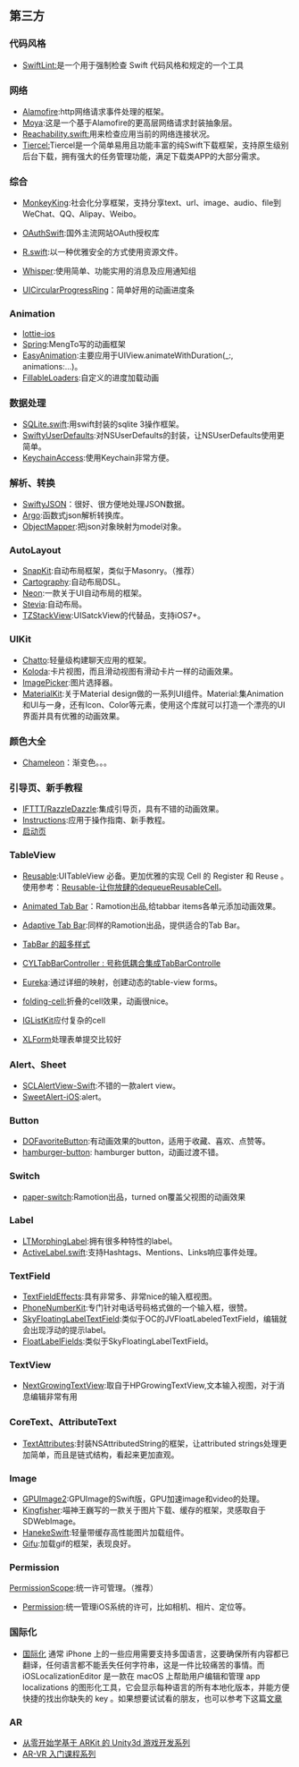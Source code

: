  ## 第三方
  

### 代码风格
- [SwiftLint:](https://github.com/realm/SwiftLint)是一个用于强制检查 Swift 代码风格和规定的一个工具

### 网络
- [Alamofire](https://link.juejin.im/?target=https%3A%2F%2Fgithub.com%2FAlamofire%2FAlamofire):http网络请求事件处理的框架。
- [Moya](https://link.juejin.im/?target=https%3A%2F%2Fgithub.com%2FMoya%2FMoya):这是一个基于Alamofire的更高层网络请求封装抽象层。
- [Reachability.swift:](https://link.juejin.im/?target=https%3A%2F%2Fgithub.com%2Fashleymills%2FReachability.swift)用来检查应用当前的网络连接状况。
- [Tiercel:](https://github.com/Danie1s/Tiercel)Tiercel是一个简单易用且功能丰富的纯Swift下载框架，支持原生级别后台下载，拥有强大的任务管理功能，满足下载类APP的大部分需求。

### 综合

- [MonkeyKing](https://link.juejin.im/?target=https%3A%2F%2Fgithub.com%2Fnixzhu%2FMonkeyKing):社会化分享框架，支持分享text、url、image、audio、file到WeChat、QQ、Alipay、Weibo。
- [OAuthSwift](https://link.juejin.im/?target=https%3A%2F%2Fgithub.com%2FOAuthSwift%2FOAuthSwift):国外主流网站OAuth授权库
- [R.swift](https://link.juejin.im/?target=https%3A%2F%2Fgithub.com%2Fmac-cain13%2FR.swift):以一种优雅安全的方式使用资源文件。
- [Whisper](https://link.juejin.im/?target=https%3A%2F%2Fgithub.com%2Fhyperoslo%2FWhisper):使用简单、功能实用的消息及应用通知组

- [UICircularProgressRing](https://github.com/luispadron/UICircularProgressRing)：简单好用的动画进度条

### Animation

- [lottie-ios](https://github.com/airbnb/lottie-ios)
- [Spring](https://link.juejin.im/?target=https%3A%2F%2Fgithub.com%2FMengTo%2FSpring):MengTo写的动画框架
- [EasyAnimation](https://link.juejin.im/?target=https%3A%2F%2Fgithub.com%2Ficanzilb%2FEasyAnimation):主要应用于UIView.animateWithDuration(_:, animations:...)。
- [FillableLoaders](https://link.juejin.im/?target=https%3A%2F%2Fgithub.com%2Fpoolqf%2FFillableLoaders):自定义的进度加载动画


### 数据处理

- [SQLite.swift](https://link.juejin.im/?target=https%3A%2F%2Fgithub.com%2Fstephencelis%2FSQLite.swift):用swift封装的sqlite 3操作框架。
- [SwiftyUserDefaults](https://link.juejin.im/?target=https%3A%2F%2Fgithub.com%2Fradex%2FSwiftyUserDefaults):对NSUserDefaults的封装，让NSUserDefaults使用更简单。
- [KeychainAccess](https://link.juejin.im/?target=https%3A%2F%2Fgithub.com%2Fkishikawakatsumi%2FKeychainAccess):使用Keychain非常方便。



### 解析、转换

- [SwiftyJSON](https://link.juejin.im/?target=https%3A%2F%2Fgithub.com%2FSwiftyJSON%2FSwiftyJSON)：很好、很方便地处理JSON数据。
- [Argo](https://link.juejin.im/?target=https%3A%2F%2Fgithub.com%2Fthoughtbot%2FArgo):函数式json解析转换库。
- [ObjectMapper](https://link.juejin.im/?target=https%3A%2F%2Fgithub.com%2FHearst-DD%2FObjectMapper):把json对象映射为model对象。



### AutoLayout

- [SnapKit](https://link.juejin.im/?target=https%3A%2F%2Fgithub.com%2FSnapKit%2FSnapKit):自动布局框架，类似于Masonry。（推荐）
- [Cartography](https://link.juejin.im/?target=https%3A%2F%2Fgithub.com%2Frobb%2FCartography):自动布局DSL。
- [Neon](https://link.juejin.im/?target=https%3A%2F%2Fgithub.com%2Fmamaral%2FNeon):一款关于UI自动布局的框架。
- [Stevia](https://link.juejin.im/?target=https%3A%2F%2Fgithub.com%2Fs4cha%2FStevia):自动布局。
- [TZStackView](https://link.juejin.im/?target=https%3A%2F%2Fgithub.com%2Ftomvanzummeren%2FTZStackView):UISatckView的代替品，支持iOS7+。


### UIKit

- [Chatto](https://link.juejin.im/?target=https%3A%2F%2Fgithub.com%2Fbadoo%2FChatto):轻量级构建聊天应用的框架。
- [Koloda](https://link.juejin.im/?target=https%3A%2F%2Fgithub.com%2FYalantis%2FKoloda):卡片视图，而且滑动视图有滑动卡片一样的动画效果。
- [ImagePicker](https://link.juejin.im/?target=https%3A%2F%2Fgithub.com%2Fhyperoslo%2FImagePicker):图片选择器。
- [MaterialKit](https://link.juejin.im/?target=https%3A%2F%2Fgithub.com%2FCosmicMind%2FMaterial):关于Material design做的一系列UI组件。Material:集Animation和UI与一身，还有Icon、Color等元素，使用这个库就可以打造一个漂亮的UI界面并具有优雅的动画效果。

### 颜色大全

- [Chameleon](https://github.com/viccalexander/Chameleon)：渐变色。。。


 ### 引导页、新手教程

- [IFTTT/RazzleDazzle](https://link.juejin.im/?target=https%3A%2F%2Fgithub.com%2FIFTTT%2FRazzleDazzle):集成引导页，具有不错的动画效果。
- [Instructions](https://link.juejin.im/?target=https%3A%2F%2Fgithub.com%2Fephread%2FInstructions):应用于操作指南、新手教程。
- [启动页](https://github.com/CoderZhuXH/XHLaunchAd )


### TableView
- [Reusable](https://github.com/AliSoftware/Reusable):UITableView 必备。更加优雅的实现 Cell 的 Register 和 Reuse 。使用参考：[Reusable-让你放肆的dequeueReusableCell](https://www.jianshu.com/p/255e02337176)。
- [Animated Tab Bar](https://link.juejin.im/?target=https%3A%2F%2Fgithub.com%2FRamotion%2Fanimated-tab-bar)：Ramotion出品,给tabbar items各单元添加动画效果。
- [Adaptive Tab Bar](https://link.juejin.im/?target=https%3A%2F%2Fgithub.com%2FRamotion%2Fadaptive-tab-bar):同样的Ramotion出品，提供适合的Tab Bar。
- [TabBar 的超多样式](https://github.com/eggswift/ESTabBarController)
- [CYLTabBarController : 号称低耦合集成TabBarControlle](https://github.com/ChenYilong/CYLTabBarController)

- [Eureka](https://link.juejin.im/?target=https%3A%2F%2Fgithub.com%2Fxmartlabs%2FEureka):通过详细的映射，创建动态的table-view forms。
- [folding-cell:](https://link.juejin.im/?target=https%3A%2F%2Fgithub.com%2FRamotion%2Ffolding-cell)折叠的cell效果，动画很nice。
- [IGListKit](https://github.com/Instagram/IGListKit)应付复杂的cell
- [XLForm](https://github.com/xmartlabs/XLForm)处理表单提交比较好

### Alert、Sheet

- [SCLAlertView-Swift](https://link.juejin.im/?target=https%3A%2F%2Fgithub.com%2Fvikmeup%2FSCLAlertView-Swift):不错的一款alert view。
- [SweetAlert-iOS](https://link.juejin.im/?target=https%3A%2F%2Fgithub.com%2Fcodestergit%2FSweetAlert-iOS):alert。


### Button

- [DOFavoriteButton](https://link.juejin.im/?target=https%3A%2F%2Fgithub.com%2Fokmr-d%2FDOFavoriteButton):有动画效果的button，适用于收藏、喜欢、点赞等。
- [hamburger-button](https://link.juejin.im/?target=https%3A%2F%2Fgithub.com%2Frobb%2Fhamburger-button): hamburger button，动画过渡不错。

### Switch

- [paper-switch](https://link.juejin.im/?target=https%3A%2F%2Fgithub.com%2FRamotion%2Fpaper-switch):Ramotion出品，turned on覆盖父视图的动画效果

### Label

- [LTMorphingLabel](https://link.juejin.im/?target=https%3A%2F%2Fgithub.com%2Flexrus%2FLTMorphingLabel):拥有很多种特性的label。
- [ActiveLabel.swift](https://link.juejin.im/?target=https%3A%2F%2Fgithub.com%2Foptonaut%2FActiveLabel.swift):支持Hashtags、Mentions、Links响应事件处理。


### TextField

- [TextFieldEffects](https://link.juejin.im/?target=https%3A%2F%2Fgithub.com%2Fraulriera%2FTextFieldEffects):具有非常多、非常nice的输入框视图。
- [PhoneNumberKit](https://link.juejin.im/?target=https%3A%2F%2Fgithub.com%2Fmarmelroy%2FPhoneNumberKit):专门针对电话号码格式做的一个输入框，很赞。
- [SkyFloatingLabelTextField](https://link.juejin.im/?target=https%3A%2F%2Fgithub.com%2FSkyscanner%2FSkyFloatingLabelTextField):类似于OC的JVFloatLabeledTextField，编辑就会出现浮动的提示label。
- [FloatLabelFields](https://link.juejin.im/?target=https%3A%2F%2Fgithub.com%2FFahimF%2FFloatLabelFields):类似于SkyFloatingLabelTextField。

### TextView

- [NextGrowingTextView](https://link.juejin.im/?target=https%3A%2F%2Fgithub.com%2Fmuukii%2FNextGrowingTextView):取自于HPGrowingTextView,文本输入视图，对于消息编辑非常有用


### CoreText、AttributeText
- [TextAttributes](https://link.juejin.im/?target=https%3A%2F%2Fgithub.com%2Fdelba%2FTextAttributes):封装NSAttributedString的框架，让attributed strings处理更加简单，而且是链式结构，看起来更加直观。



### Image

- [ GPUImage2](https://link.juejin.im/?target=https%3A%2F%2Fgithub.com%2FBradLarson%2FGPUImage2):GPUImage的Swift版，GPU加速image和video的处理。
- [Kingfisher](https://link.juejin.im/?target=https%3A%2F%2Fgithub.com%2Fonevcat%2FKingfisher):喵神王巍写的一款关于图片下载、缓存的框架，灵感取自于SDWebImage。
- [HanekeSwift](https://link.juejin.im/?target=https%3A%2F%2Fgithub.com%2FHaneke%2FHanekeSwift):轻量带缓存高性能图片加载组件。
- [Gifu](https://link.juejin.im/?target=https%3A%2F%2Fgithub.com%2Fkaishin%2FGifu):加载gif的框架，表现良好。
 

### Permission

[PermissionScope](https://link.juejin.im/?target=https%3A%2F%2Fgithub.com%2Fnickoneill%2FPermissionScope):统一许可管理。（推荐）
- [Permission](https://link.juejin.im/?target=https%3A%2F%2Fgithub.com%2Fdelba%2FPermission):统一管理iOS系统的许可，比如相机、相片、定位等。





### 国际化
-  [国际化](https://github.com/igorkulman/iOSLocalizationEditor)
通常 iPhone 上的一些应用需要支持多国语言，这要确保所有内容都已翻译，任何语言都不能丢失任何字符串，这是一件比较痛苦的事情。而 iOSLocalizationEditor 是一款在 macOS 上帮助用户编辑和管理 app localizations 的图形化工具，它会显示每种语言的所有本地化版本，并能方便快捷的找出你缺失的 key 。如果想要试试看的朋友，也可以参考下这篇[文章](https://blog.kulman.sk/checking-for-missing-translations-in-ios/)


### AR

- [从零开始学基于 ARKit 的 Unity3d 游戏开发系列](https://zhuanlan.zhihu.com/p/32224102)
- [AR-VR 入门课程系列](https://github.com/eseedo/AR-VRCourse)
